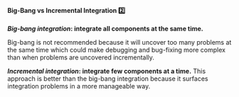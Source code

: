 <link rel="stylesheet" href="{{baseUrl}}/css/textbook.css">

<div class="website-content">

<div id="title">

#### Big-Bang vs Incremental Integration :two:

</div>

<div id="body">

**_Big-bang integration_: integrate all components at the same time.** 

<tip-box type="wrong"> 

Big-bang is not recommended because it will uncover too many problems at the same time which could make debugging and bug-fixing more complex than when problems are uncovered incrementally.

</tip-box>

**_Incremental integration_: integrate few components at a time.** This approach is better than the big-bang integration because it surfaces integration problems in a more manageable way.

<!-- TODO: add animated slides -->

</div>

<div id="extras">

<include src="exercises.md" />

</div>

</div>
